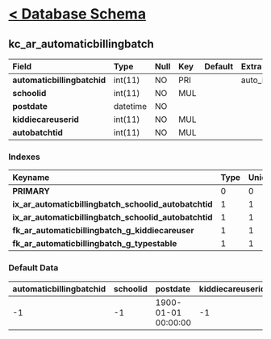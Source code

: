 # [< Database Schema](DatabaseSchema.md) #

## kc\_ar\_automaticbillingbatch ##
| **Field** | Type | Null | Key | Default | Extra | Comment |
|:----------|:-----|:-----|:----|:--------|:------|:--------|
| **automaticbillingbatchid** | int(11) | NO | PRI |  | auto\_increment |  |
| **schoolid** | int(11) | NO | MUL |  |  |  |
| **postdate** | datetime | NO |  |  |  |  |
| **kiddiecareuserid** | int(11) | NO | MUL |  |  |  |
| **autobatchtid** | int(11) | NO | MUL |  |  |  |


### Indexes ###
| **Keyname** | Type | Unique | Packed | Column | Seq | Cardinality | Collation | Null | Comment |
|:------------|:-----|:-------|:-------|:-------|:----|:------------|:----------|:-----|:--------|
| **PRIMARY** | 0 | 0 | 0 | automaticbillingbatchid | 1 | 1 | A | 0 | 0 |
| **ix\_ar\_automaticbillingbatch\_schoolid\_autobatchtid** | 1 | 1 | 1 | schoolid | 1 |  | A | 1 | 1 |
| **ix\_ar\_automaticbillingbatch\_schoolid\_autobatchtid** | 1 | 1 | 1 | autobatchtid | 2 |  | A | 1 | 1 |
| **fk\_ar\_automaticbillingbatch\_g\_kiddiecareuser** | 1 | 1 | 1 | kiddiecareuserid | 1 |  | A | 1 | 1 |
| **fk\_ar\_automaticbillingbatch\_g\_typestable** | 1 | 1 | 1 | autobatchtid | 1 |  | A | 1 | 1 |


### Default Data ###
| automaticbillingbatchid | schoolid | postdate | kiddiecareuserid | autobatchtid |
|:------------------------|:---------|:---------|:-----------------|:-------------|
| -1 | -1 | 1900-01-01 00:00:00 | -1 | 479 |